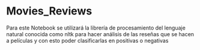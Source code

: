 # Movies_Reviews
Para este Notebook se utilizará la librería de procesamiento del lenguaje natural conocida como nltk para hacer análisis de las reseñas que se hacen a películas y con esto poder clasificarlas en positivas o negativas
